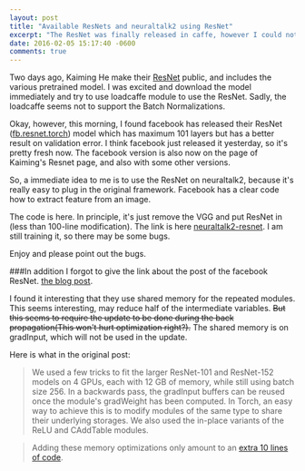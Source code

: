```yaml
---
layout: post
title: "Available ResNets and neuraltalk2 using ResNet"
excerpt: "The ResNet was finally released in caffe, however I could not use it. But thank facebook, now I can."
date: 2016-02-05 15:17:40 -0600
comments: true
---
```


Two days ago, Kaiming He make their [ResNet](https://github.com/KaimingHe/deep-residual-networks) public, and includes the various pretrained model. I was excited and download the model immediately and try to use loadcaffe module to use the ResNet. Sadly, the loadcaffe seems not to support the Batch Normalizations.

Okay, however, this morning, I found facebook has released their ResNet ([fb.resnet.torch](https://github.com/facebook/fb.resnet.torch)) model which has maximum 101 layers but has a better result on validation error. I think facebook just released it yesterday, so it's pretty fresh now. The facebook version is also now on the page of Kaiming's Resnet page, and also with some other versions.

So, a immediate idea to me is to use the ResNet on neuraltalk2, because it's really easy to plug in the original framework. Facebook has a clear code how to extract feature from an image.

The code is here. In principle, it's just remove the VGG and put ResNet in (less than 100-line modification). The link is here [neuraltalk2-resnet](https://github.com/ruotianluo/neuraltalk2-resnet). I am still training it, so there may be some bugs.

Enjoy and please point out the bugs.


###In addition
I forgot to give the link about the post of the facebook ResNet. [the blog post](http://torch.ch/blog/2016/02/04/resnets.html).

I found it interesting that they use shared memory for the repeated modules. This seems interesting, may reduce half of the intermediate variables. <strike>But this seems to require the update to be done during the back propagation(This won't hurt optimization right?).</strike> The shared memory is on gradInput, which will not be used in the update.

Here is what in the original post:
> We used a few tricks to fit the larger ResNet-101 and ResNet-152 models on 4 GPUs, each with 12 GB of memory, while still using batch size 256. In a backwards pass, the gradInput buffers can be reused once the module's gradWeight has been computed. In Torch, an easy way to achieve this is to modify modules of the same type to share their underlying storages. We also used the in-place variants of the ReLU and CAddTable modules.

>Adding these memory optimizations only amount to an [extra 10 lines of code](https://github.com/facebook/fb.resnet.torch/blob/master/models/init.lua#L40-L53).
